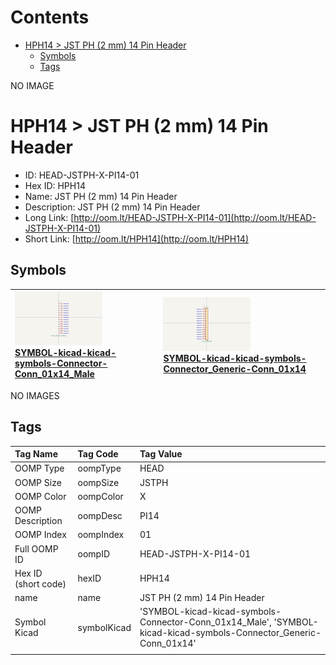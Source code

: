 



Contents
========

* [HPH14 > JST PH (2 mm) 14 Pin Header](#hph14--jst-ph-2-mm-14-pin-header)
	* [Symbols](#symbols)
	* [Tags](#tags)
  
NO IMAGE  
# HPH14 > JST PH (2 mm) 14 Pin Header

- ID: HEAD-JSTPH-X-PI14-01
- Hex ID: HPH14
- Name: JST PH (2 mm) 14 Pin Header
- Description: JST PH (2 mm) 14 Pin Header
- Long Link: [http://oom.lt/HEAD-JSTPH-X-PI14-01](http://oom.lt/HEAD-JSTPH-X-PI14-01)
- Short Link: [http://oom.lt/HPH14](http://oom.lt/HPH14)

## Symbols
  

|[![](https://raw.githubusercontent.com/oomlout/oomlout_OOMP_eda_V2/main/SYMBOL/kicad/kicad-symbols/Connector/Conn_01x14_Male/image_140.png)<br>SYMBOL-kicad-kicad-symbols-Connector-Conn_01x14_Male](https://github.com/oomlout/oomlout_OOMP_eda_V2/tree/main/SYMBOL/kicad/kicad-symbols/Connector/Conn_01x14_Male/)|[![](https://raw.githubusercontent.com/oomlout/oomlout_OOMP_eda_V2/main/SYMBOL/kicad/kicad-symbols/Connector_Generic/Conn_01x14/image_140.png)<br>SYMBOL-kicad-kicad-symbols-Connector_Generic-Conn_01x14](https://github.com/oomlout/oomlout_OOMP_eda_V2/tree/main/SYMBOL/kicad/kicad-symbols/Connector_Generic/Conn_01x14/)||
| :--- | :--- | :--- |
  
NO IMAGES  
## Tags
  

|Tag Name|Tag Code|Tag Value|
| :--- | :--- | :--- |
|OOMP Type|oompType|HEAD|
|OOMP Size|oompSize|JSTPH|
|OOMP Color|oompColor|X|
|OOMP Description|oompDesc|PI14|
|OOMP Index|oompIndex|01|
|Full OOMP ID|oompID|HEAD-JSTPH-X-PI14-01|
|Hex ID (short code)|hexID|HPH14|
|name|name|JST PH (2 mm) 14 Pin Header|
|Symbol Kicad|symbolKicad|'SYMBOL-kicad-kicad-symbols-Connector-Conn_01x14_Male', 'SYMBOL-kicad-kicad-symbols-Connector_Generic-Conn_01x14'|
||||
